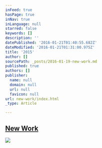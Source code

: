 ```yaml
---
inFeed: true
hasPage: true
inNav: true
inLanguage: null
starred: false
keywords: []
description: ''
datePublished: '2016-01-21T01:40:55.682Z'
dateModified: '2016-01-21T01:31:00.975Z'
title: '2015'
author: []
sourcePath: _posts/2016-01-19-new-work.md
published: true
authors: []
publisher:
  name: null
  domain: null
  url: null
  favicon: null
url: new-work/index.html
_type: Article

---
```

## [New Work][0]
![](https://the-grid-user-content.s3-us-west-2.amazonaws.com/399fbb1b-3d0d-4785-9255-727bffb157b5.jpg)

[0]: https://www.instagram.com/the.creationist/